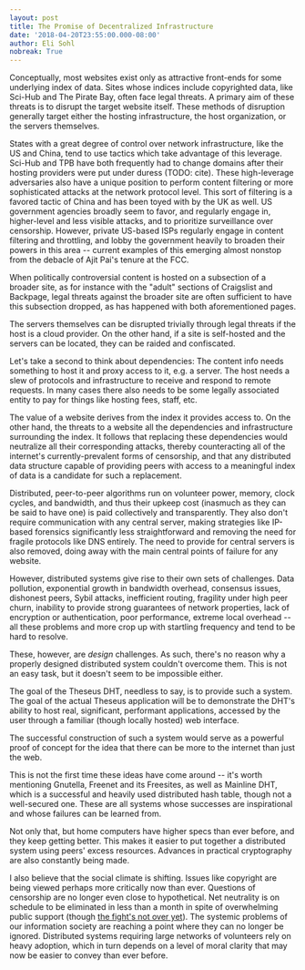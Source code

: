 ```yaml
---
layout: post
title: The Promise of Decentralized Infrastructure
date: '2018-04-20T23:55:00.000-08:00'
author: Eli Sohl
nobreak: True
---
```



Conceptually, most websites exist only as attractive front-ends for some underlying index of data. Sites whose indices include copyrighted data, like Sci-Hub and The Pirate Bay, often face legal threats. A primary aim of these threats is to disrupt the target website itself. These methods of disruption generally target either the hosting infrastructure, the host organization, or the servers themselves.

States with a great degree of control over network infrastructure, like the US and China, tend to use tactics which take advantage of this leverage. Sci-Hub and TPB have both frequently had to change domains after their hosting providers were put under duress (TODO: cite). These high-leverage adversaries also have a unique position to perform content filtering or more sophisticated attacks at the network protocol level. This sort of filtering is a favored tactic of China and has been toyed with by the UK as well. US government agencies broadly seem to favor, and regularly engage in, higher-level and less visible attacks, and to prioritize surveillance over censorship. However, private US-based ISPs regularly engage in content filtering and throttling, and lobby the government heavily to broaden their powers in this area -- current examples of this emerging almost nonstop from the debacle of Ajit Pai's tenure at the FCC.

When politically controversial content is hosted on a subsection of a broader site, as for instance with the "adult" sections of Craigslist and Backpage, legal threats against the broader site are often sufficient to have this subsection dropped, as has happened with both aforementioned pages.

The servers themselves can be disrupted trivially through legal threats if the host is a cloud provider. On the other hand, if a site is self-hosted and the servers can be located, they can be raided and confiscated.

Let's take a second to think about dependencies: The content info needs something to host it and proxy access to it, e.g. a server. The host needs a slew of protocols and infrastructure to receive and respond to remote requests. In many cases there also needs to be some legally associated entity to pay for things like hosting fees, staff, etc.

The value of a website derives from the index it provides access to. On the other hand, the threats to a website all the dependencies and infrastructure surrounding the index. It follows that replacing these dependencies would neutralize all their corresponding attacks, thereby counteracting all of the internet's currently-prevalent forms of censorship, and that any distributed data structure capable of providing peers with access to a meaningful index of data is a candidate for such a replacement.

Distributed, peer-to-peer algorithms run on volunteer power, memory, clock cycles, and bandwidth, and thus their upkeep cost (inasmuch as they can be said to have one) is paid collectively and transparently. They also don't require communication with any central server, making strategies like IP-based forensics significantly less straightforward and removing the need for fragile protocols like DNS entirely. The need to provide for central servers is also removed, doing away with the main central points of failure for any website.

However, distributed systems give rise to their own sets of challenges. Data pollution, exponential growth in bandwidth overhead, consensus issues, dishonest peers, Sybil attacks, inefficient routing, fragility under high peer churn, inability to provide strong guarantees of network properties, lack of encryption or authentication, poor performance, extreme local overhead -- all these problems and more crop up with startling frequency and tend to be hard to resolve.

These, however, are _design_ challenges. As such, there's no reason why a properly designed distributed system couldn't overcome them. This is not an easy task, but it doesn't seem to be impossible either.

The goal of the Theseus DHT, needless to say, is to provide such a system. The goal of the actual Theseus application will be to demonstrate the DHT's ability to host real, significant, performant applications, accessed by the user through a familiar (though locally hosted) web interface.

The successful construction of such a system would serve as a powerful proof of concept for the idea that there can be more to the internet than just the web.

This is not the first time these ideas have come around -- it's worth mentioning Gnutella, Freenet and its Freesites, as well as Mainline DHT, which is a successful and heavily used distributed hash table, though not a well-secured one. These are all systems whose successes are inspirational and whose failures can be learned from.

Not only that, but home computers have higher specs than ever before, and they keep getting better. This makes it easier to put together a distributed system using peers' excess resources. Advances in practical cryptography are also constantly being made.

I also believe that the social climate is shifting. Issues like copyright are being viewed perhaps more critically now than ever. Questions of censorship are no longer even close to hypothetical. Net neutrality is on schedule to be eliminated in less than a month in spite of overwhelming public support (though [the fight's not over yet](https://boingboing.net/2018/05/18/call-now-2.html)). The systemic problems of our information society are reaching a point where they can no longer be ignored. Distributed systems requiring large networks of volunteers rely on heavy adoption, which in turn depends on a level of moral clarity that may now be easier to convey than ever before.
